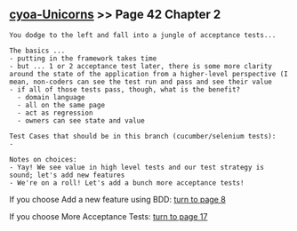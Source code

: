 ## [cyoa-Unicorns](../page-0/README.md) >> Page 42 Chapter 2

```
You dodge to the left and fall into a jungle of acceptance tests...
```

```
The basics ...
- putting in the framework takes time
- but ... 1 or 2 acceptance test later, there is some more clarity around the state of the application from a higher-level perspective (I mean, non-coders can see the test run and pass and see their value
- if all of those tests pass, though, what is the benefit?
  - domain language
  - all on the same page
  - act as regression
  - owners can see state and value
 
Test Cases that should be in this branch (cucumber/selenium tests):
- 

Notes on choices:
- Yay! We see value in high level tests and our test strategy is sound; let's add new features
- We're on a roll! Let's add a bunch more acceptance tests!

```

If you choose Add a new feature using BDD: [turn to page 8](../page-8/README.md)

If you choose More Acceptance Tests: [turn to page 17](../page-17/README.md)

